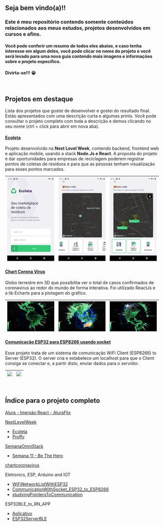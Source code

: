 ## Seja bem vindo(a)!! 

### Este é meu repositório contendo somente conteúdos relacionados aos meus estudos, projetos desenvolvidos em cursos e afins.

#### Você pode conferir um resumo de todos eles abaixo, e caso tenha interesse em algum deles, você pode clicar no nome do projeto e você será levado para uma nova guia contendo mais imagens e informações sobre o projeto específico.

#### Divirta-se!!! 😀


<br/>

## Projetos em destaque

Lista dos projetos que gostei de desenvolver e gostei do resultado final. Estão apresentados com uma descrição curta e algumas prints. Você pode consultar o projeto completo com toda a descrição e demos clicando no seu nome (ctrl + click para abrir em nova aba).

#### [Ecoleta](https://github.com/W8jonas/estudos/tree/master/nextLevelWeek/Ecoleta)

Projeto desenvolvido na **Next Level Week**, contendo backend, frontend web e aplicação mobile, usando a stack **Node.Js e React**. A proposta do projeto é dar oportunidades para empresas de reciclagem poderem registrar pontos de coletas de resíduos e para que as pessoas tenham visualização para esses pontos marcados.

![](nextLevelWeek/Ecoleta/screenshots/Screenshot_1.png)  |  ![](nextLevelWeek/Ecoleta/screenshots/Screenshot_2.png) |  ![](nextLevelWeek/Ecoleta/screenshots/Screenshot_3.png)  | 
:---------------:|:----------------:|:-----------------:|


#### [Chart Corona Virus](https://github.com/W8jonas/estudos/tree/master/chartcoronavirus/web)

Globo terrestre em 3D que possibilita ver o total de casos confirmados de coronavirus ao redor do mundo de forma interativa. Foi utilizado ReactJs e a lib Echarts para a plotagem do gráfico.

![](chartcoronavirus/web/screenshots/Screenshot_1.png)  |  ![](chartcoronavirus/web/screenshots/Screenshot_2.png) |  ![](chartcoronavirus/web/screenshots/Screenshot_3.png)  | 
:---------------:|:----------------:|:-----------------:|


#### [Comunicação ESP32 para ESP8266 usando socket](https://github.com/W8jonas/estudos/tree/master/Eletronics%2C%20ESP%2C%20Arduino%20and%20IOT/ComunicationWithSocket_ESP32_to_ESP8266)

Esse projeto trata de um sistema de comunicação WiFi Client (ESP8266) to Server (ESP32). O server cria e estabelece um localhost para que o Client consiga se conectar e, a partir disto, enviar dados para o servidor.

![](Eletronics%2C%20ESP%2C%20Arduino%20and%20IOT/ComunicationWithSocket_ESP32_to_ESP8266/demo/Demo.gif)  |  ![](Eletronics%2C%20ESP%2C%20Arduino%20and%20IOT/ComunicationWithSocket_ESP32_to_ESP8266/demo/wifiCommunicationWithSocket_ESP32_to_ESP8266.gif) | 
:---------------:|:----------------:|


<br/>



## Índice para o projeto completo

[Alura - Imersão React - AluraFlix](https://github.com/W8jonas/estudos/tree/master/Alura/imersaoReact/aluraflix)

[NextLevelWeek](https://github.com/W8jonas/estudos/tree/master/nextLevelWeek)
 - [Ecoleta](https://github.com/W8jonas/estudos/tree/master/nextLevelWeek/Ecoleta)
 - [Proffy](https://github.com/W8jonas/estudos/tree/master/nextLevelWeek/Proffy)

[SemanaOmniStack](https://github.com/W8jonas/estudos/tree/master/semanaOmniStack)
 - [Semana 11 - Be The Hero](https://github.com/W8jonas/estudos/tree/master/semanaOmniStack/semana11)

[chartcoronavirus](https://github.com/W8jonas/estudos/tree/master/chartcoronavirus/web)

Eletronics, ESP, Arduino and IOT
- [WiFiNetworkListWithESP32](https://github.com/W8jonas/estudos/tree/master/Eletronics%2C%20ESP%2C%20Arduino%20and%20IOT/WiFiNetworkListWithESP32)
- [CommunicationWithSocket_ESP32_to_ESP8266](https://github.com/W8jonas/estudos/tree/master/Eletronics%2C%20ESP%2C%20Arduino%20and%20IOT/ComunicationWithSocket_ESP32_to_ESP8266)
- [studyingPointersToCommunication](https://github.com/W8jonas/estudos/tree/master/Eletronics%2C%20ESP%2C%20Arduino%20and%20IOT/studyingPointersToCommunication)

ESP32BLE_to_RN_APP
- [Aplicativo](https://github.com/W8jonas/estudos/tree/master/ESP32BLE_to_RN_APP/mobile)
- [ESP32ServerBLE](https://github.com/W8jonas/estudos/tree/master/ESP32BLE_to_RN_APP/ESP32ServerBLE)

